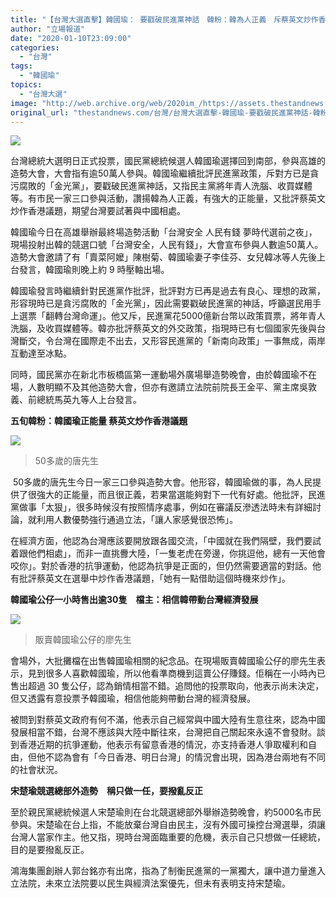 ```yaml
---
title: "【台灣大選直擊】韓國瑜： 要戳破民進黨神話　韓粉：韓為人正義　斥蔡英文炒作香港議題"
author: "立場報道"
date: "2020-01-10T23:09:00"
categories:
  - "台灣"
tags:
  - "韓國瑜"
topics:
  - "台灣大選"
image: "http://web.archive.org/web/2020im_/https://assets.thestandnews.com/media/photos/koreafish-21_A043h_Goz927r.png"
original_url: "thestandnews.com/台灣/台灣大選直擊-韓國瑜-要戳破民進黨神話-韓粉-韓為人正義-斥蔡英文炒作香港議題"
---
```

![](http://web.archive.org/web/2020im_/https://assets.thestandnews.com/media/photos/koreafish-21_A043h_Goz927r.png)

台灣總統大選明日正式投票，國民黨總統候選人韓國瑜選擇回到南部，參與高雄的造勢大會，大會指有逾50萬人參與。韓國瑜繼續批評民進黨政策，斥對方已是貪污腐敗的「金光黨」，要戳破民進黨神話，又指民主黨將年青人洗腦、收買媒體等。有市民一家三口參與活動，讚揚韓為人正義，有強大的正能量，又批評蔡英文炒作香港議題，期望台灣要試著與中國相處。

韓國瑜今日在高雄舉辦最終場造勢活動「台灣安全 人民有錢 夢時代選前之夜」，現場投射出韓的競選口號「台灣安全，人民有錢」，大會宣布參與人數逾50萬人。造勢大會邀請了有「賣菜阿嬤」陳樹菊、韓國瑜妻子李佳芬、女兒韓冰等人先後上台發言，韓國瑜則晚上約 9 時壓軸出場。

韓國瑜發言時繼續針對民進黨作批評，批評對方已再是過去有良心、理想的政黨，形容現時已是貪污腐敗的「金光黨」，因此需要戳破民進黨的神話，呼籲選民用手上選票「翻轉台灣命運」。他又斥，民進黨花5000億新台幣以政策買票，將年青人洗腦，及收買媒體等。韓亦批評蔡英文的外交政策，指現時已有七個國家先後與台灣斷交，令台灣在國際走不出去，又形容民進黨的「新南向政策」一事無成，兩岸互動達至冰點。

同時，國民黨亦在新北市板橋區第一運動場外廣場舉造勢晚會，由於韓國瑜不在場，人數明顯不及其他造勢大會，但亦有邀請立法院前院長王金平、黨主席吳敦義、前總統馬英九等人上台發言。

**五旬韓粉：韓國瑜正能量 蔡英文炒作香港議題**

![](http://web.archive.org/web/2020im_/https://assets.thestandnews.com/media/photos/WhatsApp20Image202020-01-1020at209.00.3920PM_O1u3Y_1Et2rhl.jpeg)
> 50多歲的唐先生

 50多歲的唐先生今日一家三口參與造勢大會。他形容，韓國瑜做的事，為人民提供了很強大的正能量，而且很正義，若果當選能夠對下一代有好處。他批評，民進黨做事「太狠」，很多時候沒有按照情序處事，例如在審議反滲透法時未有詳細討論，就利用人數優勢強行通過立法，「讓人家感覺很恐怖」。

在經濟方面，他認為台灣應該要開放跟各國交流，「中國就在我們隔壁，我們要試着跟他們相處」，而非一直挑釁大陸，「一隻老虎在旁邊，你挑逗他，總有一天他會咬你」。對於香港的抗爭運動，他認為抗爭是正面的，但仍然需要適當的對話。他有批評蔡英文在選舉中炒作香港議題，「她有一點借助這個時機來炒作」。

**韓國瑜公仔一小時售出逾30隻　檔主：相信韓帶動台灣經濟發展**

![](http://web.archive.org/web/2020im_/https://assets.thestandnews.com/media/photos/82372528_2769112653174337_2724164899629432832_o_ASt3G_roczH4w.jpg)
> 販賣韓國瑜公仔的廖先生

會場外，大批攤檔在出售韓國瑜相關的紀念品。在現場販賣韓國瑜公仔的廖先生表示，見到很多人喜歡韓國瑜，所以他看準商機到這賣公仔賺錢。佢稱在一小時內已售出超過 30 隻公仔，認為銷情相當不錯。追問他的投票取向，他表示尚未決定，但又透露有意投票予韓國瑜，相信他能夠帶動台灣的經濟發展。

被問到對蔡英文政府有何不滿，他表示自己經常與中國大陸有生意往來，認為中國發展相當不錯，台灣不應該與大陸中斷往來，台灣把自己關起來永遠不會發財。談到香港近期的抗爭運動，他表示有留意香港的情況，亦支持香港人爭取權利和自由，但他不認為會有「今日香港、明日台灣」的情況會出現，因為港台兩地有不同的社會狀況。

**宋楚瑜競選總部外造勢　稱只做一任，要撥亂反正**

至於親民黨總統候選人宋楚瑜則在台北競選總部外舉辦造勢晚會，約5000名市民參與。宋楚瑜在台上指，不能放棄台灣自由民主，沒有外國可操控台灣選舉，須讓台灣人當家作主。他又指，現時台灣面臨重要的危機，表示自己只想做一任總統，目的是要撥亂反正。

鴻海集團創辦人郭台銘亦有出席，指為了制衡民進黨的一黨獨大，讓中道力量進入立法院，未來立法院要以民生與經濟法案優先，但未有表明支持宋楚瑜。